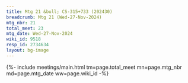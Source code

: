 ```yaml
---
title: Mtg 21 &bull; CS-315+733 (202430)
breadcrumb: Mtg 21 (Wed-27-Nov-2024)
mtg_nbr: 21
total_meet: 23
mtg_date: Wed-27-Nov-2024
wiki_id: 9518
resp_id: 2734634
layout: bg-image
---
```


{%- include meetings/main.html
    tm=page.total_meet
    mn=page.mtg_nbr
    md=page.mtg_date
    ww=page.wiki_id
-%}
